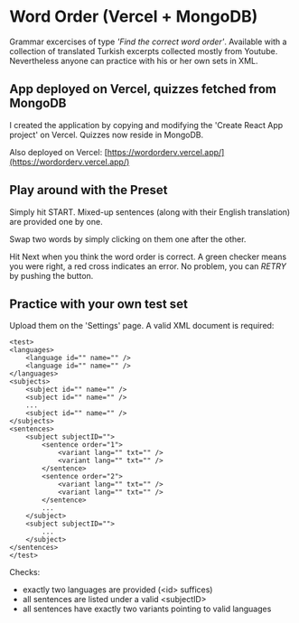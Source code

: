 # Word Order (Vercel + MongoDB)

Grammar excercises of type _'Find the correct word order'_. Available with a collection of translated Turkish excerpts collected mostly from Youtube. Nevertheless anyone can practice with his or her own sets in XML.

## App deployed on Vercel, quizzes fetched from MongoDB

I created the application by copying and modifying the 'Create React App project' on Vercel. Quizzes now reside in MongoDB.

Also deployed on Vercel: [https://wordorderv.vercel.app/](https://wordorderv.vercel.app/)

## Play around with the Preset

Simply hit START. Mixed-up sentences (along with their English translation) are provided one by one.

Swap two words by simply clicking on them one after the other.

Hit Next when you think the word order is correct. A green checker means you were right, a red cross indicates an error. No problem, you can _RETRY_ by pushing the button.

## Practice with your own test set

Upload them on the 'Settings' page. A valid XML document is required:
```
<test>
<languages>
	<language id="" name="" />
	<language id="" name="" />
</languages>
<subjects>
	<subject id="" name="" />
	<subject id="" name="" />
	...
	<subject id="" name="" />
</subjects>
<sentences>
	<subject subjectID="">
		<sentence order="1">
			<variant lang="" txt="" />
			<variant lang="" txt="" />
		</sentence>
		<sentence order="2">
			<variant lang="" txt="" />
			<variant lang="" txt="" />
		</sentence>
		...
	</subject>
	<subject subjectID="">
		...
	</subject>
</sentences>
</test>
```

Checks:
* exactly two languages are provided (&lt;id&gt; suffices)
* all sentences are listed under a valid &lt;subjectID&gt;
* all sentences have exactly two variants pointing to valid languages 
